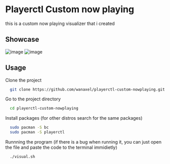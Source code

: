 
# Playerctl Custom now playing
this is a custom now playing visualizer that i created 

## Showcase 

![image](https://github.com/user-attachments/assets/ed997178-318e-4afa-9168-f129969b8aea)
![image](https://github.com/user-attachments/assets/9c377dae-ebed-4045-94a1-6de22c2fc728)







## Usage

Clone the project

```bash
  git clone https://github.com/wanaxel/playerctl-custom-nowplaying.git
```

Go to the project directory

```bash
  cd playerctl-custom-nowplaying
```

Install packages (for other distros search for the same packages)

```bash
  sudo pacman -S bc 
  sudo pacman -S playerctl
```

Runnning the program (if there is a bug when running it, you can just open the file and paste the code to the terminal immidietly)

```bash
  ./visual.sh
```
